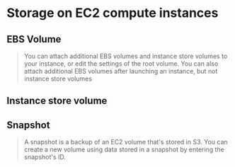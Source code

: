 # Storage on EC2 compute instances



## EBS Volume

> You can attach additional EBS volumes and instance store volumes to
> your instance, or edit the settings of the root volume. You can also
> attach additional EBS volumes after launching an instance, but not
> instance store volumes


## Instance store volume

## Snapshot

> A snapshot is a backup of an EC2 volume that's stored in S3. You can create a new volume using data stored in a snapshot by entering the snapshot's ID.
